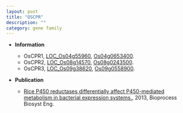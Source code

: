 ```yaml
---
layout: post
title: "OSCPR"
description: ""
category: gene family
---
```


* **Information**  
    + OsCPR1, [LOC_Os04g55960](http://rice.plantbiology.msu.edu/cgi-bin/ORF_infopage.cgi?orf=LOC_Os04g55960), [Os04g0653400](http://rapdb.dna.affrc.go.jp/viewer/gbrowse_details/irgsp1?name=Os04g0653400).
    + OsCPR2, [LOC_Os08g14570](http://rice.plantbiology.msu.edu/cgi-bin/ORF_infopage.cgi?orf=LOC_Os08g14570), [Os08g0243500](http://rapdb.dna.affrc.go.jp/viewer/gbrowse_details/irgsp1?name=Os08g0243500).
    + OsCPR3, [LOC_Os09g38620](http://rice.plantbiology.msu.edu/cgi-bin/ORF_infopage.cgi?orf=LOC_Os09g38620), [Os09g0558900](http://rapdb.dna.affrc.go.jp/viewer/gbrowse_details/irgsp1?name=Os09g0558900).

* **Publication**  
    + [Rice P450 reductases differentially affect P450-mediated metabolism in bacterial expression systems.](http://www.ncbi.nlm.nih.gov/pubmed?term=Rice+P450+reductases+differentially+affect+P450-mediated+metabolism+in+bacterial+expression+systems.%5BTitle%5D), 2013, Bioprocess Biosyst Eng.


